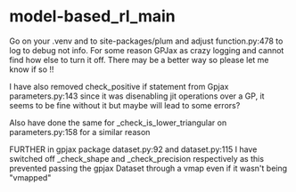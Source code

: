 # model-based_rl_main

Go on your .venv and to site-packages/plum and adjust function.py:478 to log to debug not info.
For some reason GPJax as crazy logging and cannot find how else to turn it off. There may be a better way so please let 
me know if so !! 

I have also removed check_positive if statement from Gpjax parameters.py:143 since it was disenabling jit operations 
over a GP, it seems to be fine without it but maybe will lead to some errors?

Also have done the same for _check_is_lower_triangular on parameters.py:158 for a similar reason

FURTHER in gpjax package dataset.py:92 and dataset.py:115 I have switched off _check_shape and _check_precision 
respectively as this prevented passing the gpjax Dataset through a vmap even if it wasn't being "vmapped"